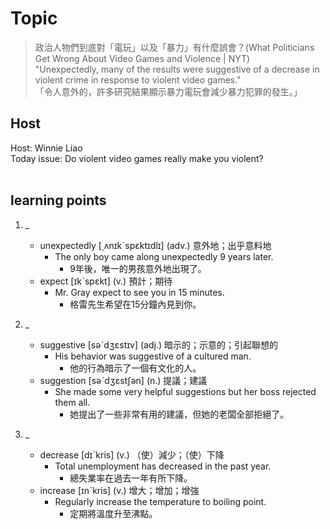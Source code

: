 # Topic

> 政治人物們到底對「電玩」以及「暴力」有什麼誤會？(What Politicians Get Wrong About Video Games and Violence | NYT) <br>
> "Unexpectedly, many of the results were suggestive of a decrease in violent crime in response to violent video games." <br>
> 「令人意外的，許多研究結果顯示暴力電玩會減少暴力犯罪的發生。」 <br>

## Host
Host: Winnie Liao
<br>Today issue: Do violent video games really make you violent?
<br><br>
## learning points
1. _
	* unexpectedly  [͵ʌnɪkˋspɛktɪdlɪ]  (adv.)  意外地；出乎意料地
		- The only boy came along unexpectedly 9 years later.
			+ 9年後，唯一的男孩意外地出現了。
	* expect  [ɪkˋspɛkt]  (v.)  預計；期待
		- Mr. Gray expect to see you in 15 minutes.
			+ 格雷先生希望在15分鐘內見到你。

2. _
	* suggestive  [səˋdʒɛstɪv]  (adj.)  暗示的；示意的；引起聯想的
		- His behavior was suggestive of a cultured man.
			+ 他的行為暗示了一個有文化的人。
	* suggestion  [səˋdʒɛstʃən]  (n.)  提議；建議
		- She made some very helpful suggestions but her boss rejected them all.
			+ 她提出了一些非常有用的建議，但她的老闆全部拒絕了。

3. _
	* decrease  [dɪˋkris]  (v.)  （使）減少；（使）下降
		- Total unemployment has decreased in the past year.
			+ 總失業率在過去一年有所下降。
	* increase  [ɪnˋkris]  (v.)  增大；增加；增強
		- Regularly increase the temperature to boiling point.
			+ 定期將溫度升至沸點。
